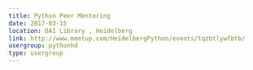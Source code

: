 ```yaml
---
title: Python Peer Mentoring
date: 2017-03-15
location: DAI Library , Heidelberg
link: http://www.meetup.com/HeidelbergPython/events/tqzbtlywfbtb/
usergroup: pythonhd
type: usergroup
---
```

